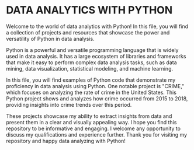 # DATA ANALYTICS WITH PYTHON

Welcome to the world of data analytics with Python! In this file, you will find a collection of projects and resources that showcase the power and versatility of Python in data analysis.

Python is a powerful and versatile programming language that is widely used in data analysis. It has a large ecosystem of libraries and frameworks that make it easy to perform complex data analysis tasks, such as data mining, data visualization, statistical modeling, and machine learning.

In this file, you will find examples of Python code that demonstrate my proficiency in data analysis using Python. One notable project is "CRIME," which focuses on analyzing the rate of crime in the United States. This Python project shows and analyzes how crime occurred from 2015 to 2018, providing insights into crime trends over this period.

These projects showcase my ability to extract insights from data and present them in a clear and visually appealing way. I hope you find this repository to be informative and engaging. I welcome any opportunity to discuss my qualifications and experience further. Thank you for visiting my repository and happy data analyzing with Python!
